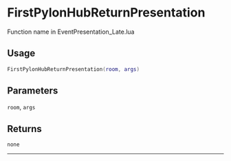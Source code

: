# FirstPylonHubReturnPresentation
Function name in EventPresentation_Late.lua
## Usage
```lua
FirstPylonHubReturnPresentation(room, args)
```
## Parameters
`room`, `args`
## Returns
`none`

---